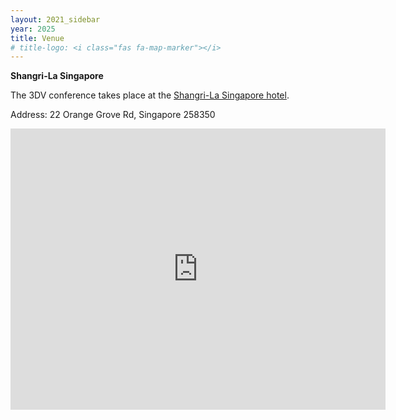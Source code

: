 ```yaml
---
layout: 2021_sidebar
year: 2025
title: Venue
# title-logo: <i class="fas fa-map-marker"></i> 
---
```


<b>Shangri-La Singapore</b>
<!-- <br>
[Talstrasse 49a, 7270 Davos Platz](https://goo.gl/maps/LBGMxjuT6ijv57vW7)<br> -->

The 3DV conference takes place at the [Shangri-La Singapore hotel](https://www.shangri-la.com/singapore/shangrila/).

Address: 22 Orange Grove Rd, Singapore 258350

<!-- <div class="col-md-12 assia" style="text-align: center">
<iframe src="https://www.google.com/maps/embed?pb=!1m14!1m8!1m3!1d10924.649885885656!2d9.830758!3d46.8011054!3m2!1i1024!2i768!4f13.1!3m3!1m2!1s0x4784a6a94c04726d%3A0xf16b06b0dbdd99a7!2sDavos%20Congress%20Centre!5e0!3m2!1sen!2sch!4v1683885075347!5m2!1sen!2sch" width="600" height="450" style="border:0;" allowfullscreen="" loading="lazy" referrerpolicy="no-referrer-when-downgrade"></iframe>
</div> -->

<!-- The entrance to the congress center is best reached from the busstop <b>Hertistrasse, Davos Platz</b>. -->

<iframe src="https://www.google.com/maps/embed?pb=!1m18!1m12!1m3!1d36813.446007056176!2d103.79763870404774!3d1.2844357670127962!2m3!1f0!2f0!3f0!3m2!1i1024!2i768!4f13.1!3m3!1m2!1s0x31da19f472454f5d%3A0x41ef95aa79073f8b!2sShangri-La%20Singapore!5e1!3m2!1sde!2sch!4v1732610002183!5m2!1sde!2sch" width="600" height="450" style="border:0;" allowfullscreen="" loading="lazy" referrerpolicy="no-referrer-when-downgrade"></iframe>




